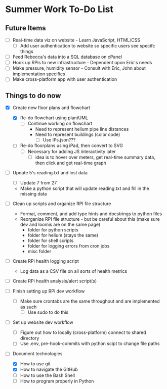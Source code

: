 # Summer Work To-Do List

## Future Items
- [ ] Real-time data viz on website - Learn JavaScript, HTML/CSS
    - [ ] Add user authentication to website so specific users see specifc things
- [ ] Feed Rebecca's data into a SQL database on cPanel
- [ ] Hook up RPis to new infrastructure - Dependent upon Eric's needs
- [ ] Make pressure, humidity sensor - Consult with Eric, John about implementation specifics
- [ ] Make cross-platform app with user authentication

## Things to do now
- [x] Create new floor plans and flowchart
    - [x] Re-do flowchart using plantUML 
        - [ ] Continue working on flowchart
            - Need to represent helium pipe line distances
            - Need to represent buildings (color code)
                - [ ] Use IPs.json???
    - [ ] Re-do floorplans using iPad, then convert to SVG
        - [ ] Necessary for adding JS interactivity later
            - [ ] idea is to hover over meters, get real-time summary data, then click and get real-time graph

- [ ] Update 5's reading.txt and lost data
    - [ ] Update 7 from 27
    - Make a python script that will update reading.txt and fill in the missing data

- [ ] Clean up scripts and organize RPI file structure
    - Format, comment, and add type hints and docstrings to python files
    - Reorganize RPI file structure - but be careful about this (make sure dev and loomis are on the same page)
        - folder for python scripts
        - folder for helium (stays the same)
        - folder for shell scripts
        - folder for logging errors from cron jobs
        - misc folder

- [ ] Create RPi health logging script
    - Log data as a CSV file on all sorts of health metrics

- [ ] Create RPi health analysis/alert script(s)

- [ ] Finish setting up RPi dev workflow
    - [ ] Make sure crontabs are the same throughout and are implemented as such
        - [ ] Use sudo to do this

- [ ] Set up website dev workflow
    - [ ] Figure out how to locally (cross-platform) connect to shared directory 
    - [ ] Use .env, pre-hook-commits with python scipt to change file paths

- [ ] Document technologies
    - [x] How to use git
    - [x] How to navigate the GitHub
    - [ ] How to use the Bash Shell
    - [ ] How to program properly in Python
